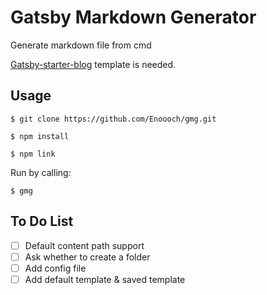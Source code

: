 # Gatsby Markdown Generator
Generate markdown file from cmd

[Gatsby-starter-blog](https://github.com/gatsbyjs/gatsby-starter-blog) template is needed.

## Usage
```
$ git clone https://github.com/Enoooch/gmg.git
```

```
$ npm install
```

```
$ npm link
```

Run by calling:
```
$ gmg
```

## To Do List
- [ ] Default content path support
- [ ] Ask whether to create a folder
- [ ] Add config file
- [ ] Add default template & saved template